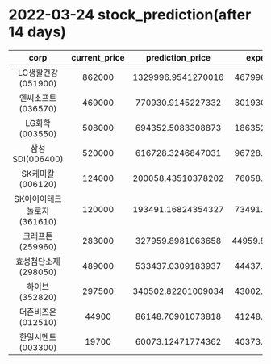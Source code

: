 # 2022-03-24 stock_prediction(after 14 days)

|   corp   |   current_price   |   prediction_price   |   expected_profit   |
|:--------:|:-----------------:|:--------------------:|:-------------------:|
|LG생활건강(051900)|862000|1329996.9541270016|467996.9541270016|
|엔씨소프트(036570)|469000|770930.9145227332|301930.9145227332|
|LG화학(003550)|508000|694352.5083308873|186352.5083308873|
|삼성SDI(006400)|520000|616728.3246847031|96728.32468470314|
|SK케미칼(006120)|124000|200058.43510378202|76058.43510378202|
|SK아이이테크놀로지(361610)|120000|193491.16824354327|73491.16824354327|
|크래프톤(259960)|283000|327959.8981063658|44959.898106365814|
|효성첨단소재(298050)|489000|533437.0309183937|44437.03091839375|
|하이브(352820)|297500|340502.82201009034|43002.82201009034|
|더존비즈온(012510)|44900|86148.70901073818|41248.70901073818|
|한일시멘트(003300)|19700|60073.12471774362|40373.12471774362|
